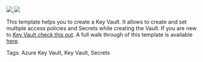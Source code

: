 <a href="https://portal.azure.com/#create/Microsoft.Template/uri/https%3A%2F%2Fraw.githubusercontent.com%2FAzure%2Fazure-quickstart-templates%2Fmaster%2F201-key-vault-secret-create%2Fazuredeploy.json" target="_blank">
    <img src="http://azuredeploy.net/deploybutton.png"/>
</a>
<a href="http://armviz.io/#/?load=https%3A%2F%2Fraw.githubusercontent.com%2FAzure%2Fazure-quickstart-templates%2Fmaster%2F201-key-vault-secret-create%2Fazuredeploy.json" target="_blank">
    <img src="http://armviz.io/visualizebutton.png"/>
</a>

This template helps you to create a Key Vault. It allows to create and set multiple access policies and Secrets while creating the Vault. If you are new to [Key Vault check this out](https://azure.microsoft.com/en-us/services/key-vault/). A full walk through of this template is available [here](http://www.rahulpnath.com/blog/managing-azure-key-vault-using-azure-resource-manager-arm-templates/).

Tags: Azure Key Vault, Key Vault, Secrets